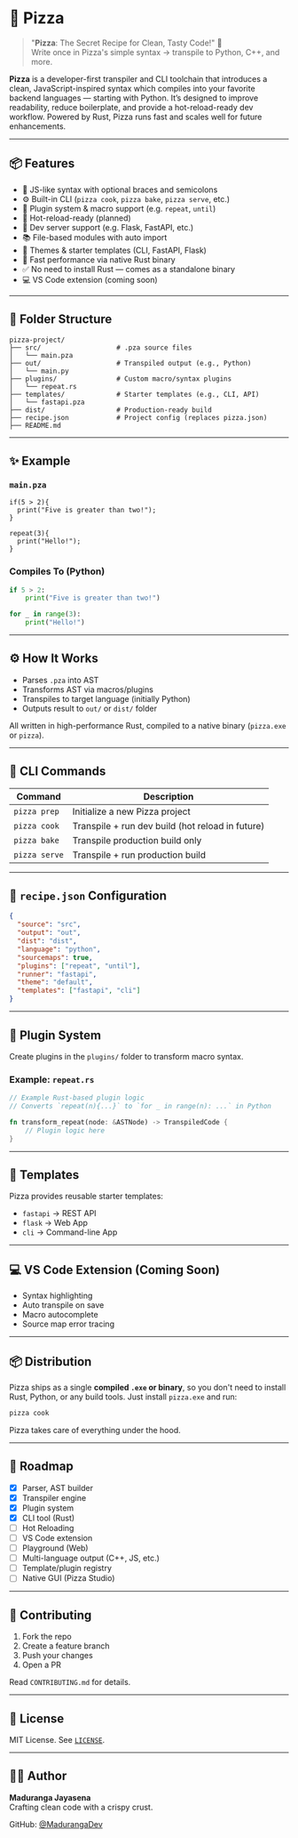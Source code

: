 # 🍕 Pizza

> "**Pizza**: The Secret Recipe for Clean, Tasty Code!" 🍕  
> Write once in Pizza's simple syntax → transpile to Python, C++, and more.

**Pizza** is a developer-first transpiler and CLI toolchain that introduces a clean, JavaScript-inspired syntax which compiles into your favorite backend languages — starting with Python. It’s designed to improve readability, reduce boilerplate, and provide a hot-reload-ready dev workflow. Powered by Rust, Pizza runs fast and scales well for future enhancements.

---

## 📦 Features

- 🍝 JS-like syntax with optional braces and semicolons
- ⚙️ Built-in CLI (`pizza cook`, `pizza bake`, `pizza serve`, etc.)
- 🧠 Plugin system & macro support (e.g. `repeat`, `until`)
- 🔁 Hot-reload-ready (planned)
- 🧰 Dev server support (e.g. Flask, FastAPI, etc.)
- 📚 File-based modules with auto import
- 🎨 Themes & starter templates (CLI, FastAPI, Flask)
- 🚀 Fast performance via native Rust binary
- ✅ No need to install Rust — comes as a standalone binary
- 💻 VS Code extension (coming soon)

---

## 📁 Folder Structure

```
pizza-project/
├── src/                   # .pza source files
│   └── main.pza
├── out/                   # Transpiled output (e.g., Python)
│   └── main.py
├── plugins/               # Custom macro/syntax plugins
│   └── repeat.rs
├── templates/             # Starter templates (e.g., CLI, API)
│   └── fastapi.pza
├── dist/                  # Production-ready build
├── recipe.json            # Project config (replaces pizza.json)
├── README.md
```

---

## ✨ Example

### `main.pza`

```pizza
if(5 > 2){
  print("Five is greater than two!");
}

repeat(3){
  print("Hello!");
}
```

### Compiles To (Python)

```python
if 5 > 2:
    print("Five is greater than two!")

for _ in range(3):
    print("Hello!")
```

---

## ⚙️ How It Works

- Parses `.pza` into AST
- Transforms AST via macros/plugins
- Transpiles to target language (initially Python)
- Outputs result to `out/` or `dist/` folder

All written in high-performance Rust, compiled to a native binary (`pizza.exe` or `pizza`).

---

## 🧪 CLI Commands

| Command         | Description                                     |
|-----------------|-------------------------------------------------|
| `pizza prep`    | Initialize a new Pizza project                  |
| `pizza cook`    | Transpile + run dev build (hot reload in future)|
| `pizza bake`    | Transpile production build only                 |
| `pizza serve`   | Transpile + run production build                |

---

## 🔧 `recipe.json` Configuration

```json
{
  "source": "src",
  "output": "out",
  "dist": "dist",
  "language": "python",
  "sourcemaps": true,
  "plugins": ["repeat", "until"],
  "runner": "fastapi",
  "theme": "default",
  "templates": ["fastapi", "cli"]
}
```

---

## 🔌 Plugin System

Create plugins in the `plugins/` folder to transform macro syntax.

### Example: `repeat.rs`

```rust
// Example Rust-based plugin logic
// Converts `repeat(n){...}` to `for _ in range(n): ...` in Python

fn transform_repeat(node: &ASTNode) -> TranspiledCode {
    // Plugin logic here
}
```

---

## 🎨 Templates

Pizza provides reusable starter templates:

- `fastapi` → REST API
- `flask` → Web App
- `cli` → Command-line App

---

## 💻 VS Code Extension (Coming Soon)

- Syntax highlighting
- Auto transpile on save
- Macro autocomplete
- Source map error tracing

---

## 📦 Distribution

Pizza ships as a single **compiled `.exe` or binary**, so you don't need to install Rust, Python, or any build tools. Just install `pizza.exe` and run:

```bash
pizza cook
```

Pizza takes care of everything under the hood.

---

## 📅 Roadmap

- [x] Parser, AST builder
- [x] Transpiler engine
- [x] Plugin system
- [x] CLI tool (Rust)
- [ ] Hot Reloading
- [ ] VS Code extension
- [ ] Playground (Web)
- [ ] Multi-language output (C++, JS, etc.)
- [ ] Template/plugin registry
- [ ] Native GUI (Pizza Studio)

---

## 🤝 Contributing

1. Fork the repo  
2. Create a feature branch  
3. Push your changes  
4. Open a PR

Read `CONTRIBUTING.md` for details.

---

## 📄 License

MIT License. See [`LICENSE`](./LICENSE).

---

## 👨‍🍳 Author

**Maduranga Jayasena**  
Crafting clean code with a crispy crust.

GitHub: [@MadurangaDev](https://github.com/MadurangaDev)
